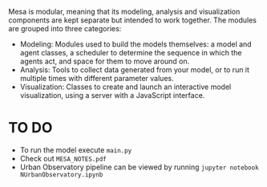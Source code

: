 Mesa is modular, meaning that its modeling, analysis and visualization components are kept separate but intended to work together. The modules are grouped into three categories:

- Modeling: Modules used to build the models themselves: a model and agent classes, a scheduler to determine the sequence in which the agents act, and space for them to move around on.
- Analysis: Tools to collect data generated from your model, or to run it multiple times with different parameter values.
- Visualization: Classes to create and launch an interactive model visualization, using a server with a JavaScript interface.

# TO DO

- To run the model execute `main.py`
- Check out `MESA_NOTES.pdf`
- Urban Observatory pipeline can be viewed by running `jupyter notebook NUrbanObservatory.ipynb`
